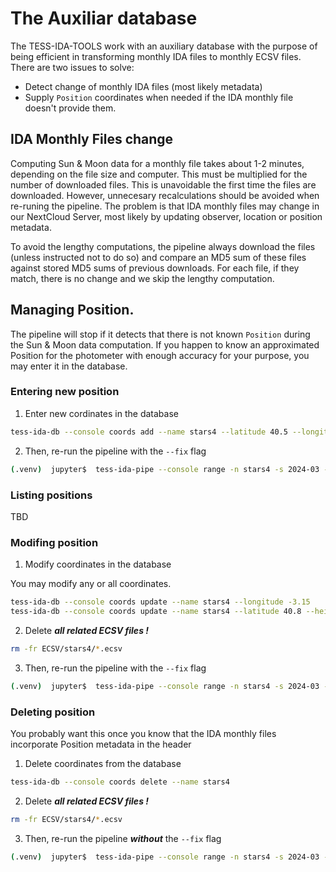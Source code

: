 # The Auxiliar database

The TESS-IDA-TOOLS work with an auxiliary database with the purpose of being efficient in transforming monthly IDA files to monthly ECSV files.
There are two issues to solve:
* Detect change of monthly IDA files (most likely metadata)
* Supply `Position` coordinates when needed if the IDA monthly file doesn't provide them.



## IDA Monthly Files change

Computing Sun & Moon data for a monthly file takes about 1-2 minutes, depending on the file size and computer. This must be multiplied
for the number of downloaded files. This is unavoidable the first time the files are downloaded. 
However, unnecesary recalculations should be avoided when re-runing the pipeline. 
The problem is that IDA monthly files may change in our NextCloud Server, 
most likely by updating observer, location or position metadata.

To avoid the lengthy computations, the pipeline always download the files (unless instructed not to do so) 
and compare an MD5 sum of these files against stored MD5 sums of previous downloads. 
For each file, if they match, there is no change and we skip the lengthy computation.

## Managing Position.

The pipeline will stop if it detects that there is not known `Position` during the Sun & Moon data computation.
If you happen to know an approximated Position for the photometer with enough accuracy for your purpose, you may enter it
in the database.

### Entering new position

1. Enter new cordinates in the database

```bash
tess-ida-db --console coords add --name stars4 --latitude 40.5 --longitude -3.1 --height 650
```

2. Then, re-run the pipeline with the `--fix` flag

```bash
(.venv)  jupyter$  tess-ida-pipe --console range -n stars4 -s 2024-03 -u 2024-06 -i IDA -o ECSV --fix
```

### Listing positions

TBD

### Modifing position

1. Modify coordinates in the database

You may modify any or all coordinates.

```bash
tess-ida-db --console coords update --name stars4 --longitude -3.15
tess-ida-db --console coords update --name stars4 --latitude 40.8 --height 690
```

2. Delete ***all related ECSV files !***

```bash
rm -fr ECSV/stars4/*.ecsv
```

3. Then, re-run the pipeline with the `--fix` flag

```bash
(.venv)  jupyter$  tess-ida-pipe --console range -n stars4 -s 2024-03 -u 2024-06 -i IDA -o ECSV --fix
```


### Deleting position

You probably want this once you know that the IDA monthly files incorporate Position metadata in the header


1. Delete coordinates from the database

```bash
tess-ida-db --console coords delete --name stars4
```

2. Delete ***all related ECSV files !***

```bash
rm -fr ECSV/stars4/*.ecsv
```

3. Then, re-run the pipeline ***without*** the  `--fix` flag

```bash
(.venv)  jupyter$  tess-ida-pipe --console range -n stars4 -s 2024-03 -u 2024-06 -i IDA -o ECSV
```
